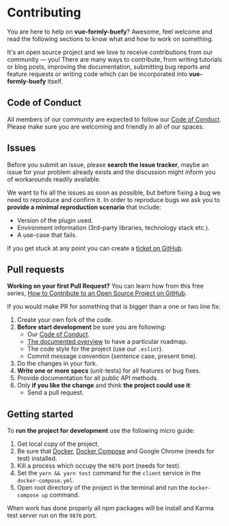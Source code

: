 # Contributing
You are here to help on **vue-formly-buefy**? Awesome, feel welcome and read the following sections to know what and how to work on something. 

It's an open source project and we love to receive contributions from our community — you! There are many ways to contribute, from writing tutorials or blog posts, improving the documentation, submitting bug reports and feature requests or writing code which can be incorporated into **vue-formly-buefy** itself.

## Code of Conduct
All members of our community are expected to follow our [Code of Conduct](https://github.com/yarbshk/vue-formly-buefy/blob/master/CODE_OF_CONDUCT.md). Please make sure you are welcoming and friendly in all of our spaces.

## Issues
Before you submit an issue, please **search the issue tracker**, maybe an issue for your problem already exists and the discussion might inform you of workarounds readily available.

We want to fix all the issues as soon as possible, but before fixing a bug we need to reproduce and confirm it. In order to reproduce bugs we ask you to **provide a minimal reproduction scenario** that include:
- Version of the plugin used.
- Environment information (3rd-party libraries, technology stack etc.).
- A use-case that fails.

If you get stuck at any point you can create a [ticket on GitHub](https://github.com/yarbshk/vue-formly-buefy/issues).

## Pull requests
**Working on your first Pull Request?** You can learn how from this free series, [How to Contribute to an Open Source Project on GitHub](https://egghead.io/series/how-to-contribute-to-an-open-source-project-on-github).

If you would make PR for something that is bigger than a one or two line fix:
1. Create your own fork of the code.
2. **Before start development** be sure you are following:
    - Our [Code of Conduct](https://github.com/yarbshk/vue-formly-buefy/blob/master/CODE_OF_CONDUCT.md).
    - [The documented overview](https://github.com/yarbshk/vue-formly-buefy/wiki#overview) to have a particular roadmap.
    - The code style for the project (use our `.eslint`).
    - Commit message convention (sentence case, present time).
3. Do the changes in your fork.
4. **Write one or more specs** (unit-tests) for all features or bug fixes.
5. Provide documentation for all public API methods.
6. Only **if you like the change** and think **the project could use it**:
    - Send a pull request.
    
## Getting started
To **run the project for development** use the following micro guide:
1. Get local copy of the project.
2. Be sure that [Docker](https://www.docker.com/), [Docker Compose](https://docs.docker.com/compose/) and Google Chrome (needs for test) installed.
3. Kill a process which occupy the `9876` port (needs for test).
4. Set the `yarn && yarn test` command for the `client` service in the `docker-compose.yml`.
5. Open root directory of the project in the terminal and run the `docker-compose up` command.

When work has done properly all npm packages will be install and Karma test server run on the `9876` port.

